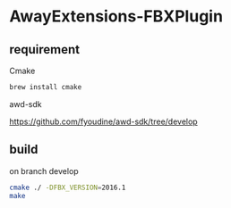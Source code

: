 AwayExtensions-FBXPlugin
========================


requirement
-----------

Cmake

```sh
brew install cmake
```

awd-sdk

https://github.com/fyoudine/awd-sdk/tree/develop


build
-----

on branch develop

```sh
cmake ./ -DFBX_VERSION=2016.1
make
```
